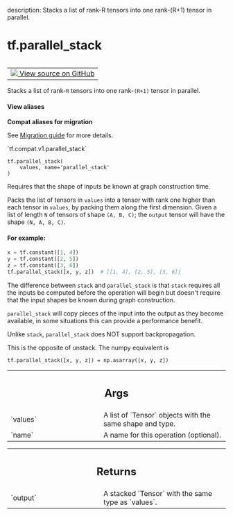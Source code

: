 description: Stacks a list of rank-R tensors into one rank-(R+1) tensor in parallel.

<div itemscope itemtype="http://developers.google.com/ReferenceObject">
<meta itemprop="name" content="tf.parallel_stack" />
<meta itemprop="path" content="Stable" />
</div>

# tf.parallel_stack

<!-- Insert buttons and diff -->

<table class="tfo-notebook-buttons tfo-api nocontent" align="left">
<td>
  <a target="_blank" href="https://github.com/tensorflow/tensorflow/blob/r2.2/tensorflow/python/ops/array_ops.py#L1230-L1278">
    <img src="https://www.tensorflow.org/images/GitHub-Mark-32px.png" />
    View source on GitHub
  </a>
</td>
</table>



Stacks a list of rank-`R` tensors into one rank-`(R+1)` tensor in parallel.

<section class="expandable">
  <h4 class="showalways">View aliases</h4>
  <p>
<b>Compat aliases for migration</b>
<p>See
<a href="https://www.tensorflow.org/guide/migrate">Migration guide</a> for
more details.</p>
<p>`tf.compat.v1.parallel_stack`</p>
</p>
</section>

<pre class="devsite-click-to-copy prettyprint lang-py tfo-signature-link">
<code>tf.parallel_stack(
    values, name='parallel_stack'
)
</code></pre>



<!-- Placeholder for "Used in" -->

Requires that the shape of inputs be known at graph construction time.

Packs the list of tensors in `values` into a tensor with rank one higher than
each tensor in `values`, by packing them along the first dimension.
Given a list of length `N` of tensors of shape `(A, B, C)`; the `output`
tensor will have the shape `(N, A, B, C)`.

#### For example:



```python
x = tf.constant([1, 4])
y = tf.constant([2, 5])
z = tf.constant([3, 6])
tf.parallel_stack([x, y, z])  # [[1, 4], [2, 5], [3, 6]]
```

The difference between `stack` and `parallel_stack` is that `stack` requires
all the inputs be computed before the operation will begin but doesn't require
that the input shapes be known during graph construction.

`parallel_stack` will copy pieces of the input into the output as they become
available, in some situations this can provide a performance benefit.

Unlike `stack`, `parallel_stack` does NOT support backpropagation.

This is the opposite of unstack.  The numpy equivalent is

    tf.parallel_stack([x, y, z]) = np.asarray([x, y, z])

<!-- Tabular view -->
 <table class="responsive fixed orange">
<colgroup><col width="214px"><col></colgroup>
<tr><th colspan="2"><h2 class="add-link">Args</h2></th></tr>

<tr>
<td>
`values`
</td>
<td>
A list of `Tensor` objects with the same shape and type.
</td>
</tr><tr>
<td>
`name`
</td>
<td>
A name for this operation (optional).
</td>
</tr>
</table>



<!-- Tabular view -->
 <table class="responsive fixed orange">
<colgroup><col width="214px"><col></colgroup>
<tr><th colspan="2"><h2 class="add-link">Returns</h2></th></tr>

<tr>
<td>
`output`
</td>
<td>
A stacked `Tensor` with the same type as `values`.
</td>
</tr>
</table>

